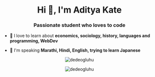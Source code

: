 <h1 align="center">Hi 👋, I'm Aditya Kate</h1>
<h3 align="center">Passionate student who loves to code</h3>

- 🔭 I love to learn about **economics, sociology, history, languages and programming, WebDev**

- 💬 I'm speaking **Marathi, Hindi, English, trying to learn Japanese**

<p align="center">
  <img align="center" src="https://github-readme-stats.vercel.app/api?username=Aditya0049&show_icons=true" alt="dedeogluhu" />
</p>
<p align="center">
  <img align="center" src="https://github-readme-stats.vercel.app/api/top-langs/?username=Aditya0049&layout=compact" alt="dedeogluhu" />
</p>

